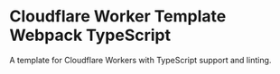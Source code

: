 # Cloudflare Worker Template Webpack TypeScript

A template for Cloudflare Workers with TypeScript support and linting.